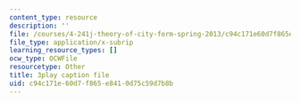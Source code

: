 ```yaml
---
content_type: resource
description: ''
file: /courses/4-241j-theory-of-city-form-spring-2013/c94c171e60d7f865e8410d75c59d7b8b_k2_wuThLG6o.srt
file_type: application/x-subrip
learning_resource_types: []
ocw_type: OCWFile
resourcetype: Other
title: 3play caption file
uid: c94c171e-60d7-f865-e841-0d75c59d7b8b
---
```

